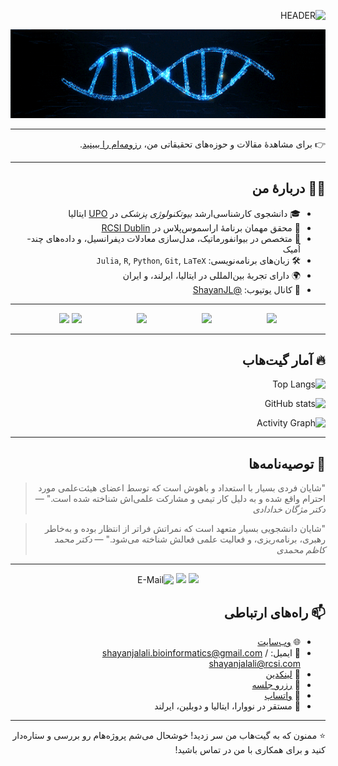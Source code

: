 
<div dir="rtl">

![HEADER](https://readme-typing-svg.demolab.com?font=Fira+Code&size=35&pause=800&color=ffcc00&width=1000&lines=سلام+%F0%9F%91%8B%2C+من+شایان+هستم!;به+گیت‌هاب+تحقیقات+من+خوش+آمدید!;بیوتکنولوژی+%7C+بیوانفورماتیک)

![Double Helix GIF](https://github.com/shayanjl/shayanjl/blob/main/DoubleHelix_cropped.gif?raw=true)

---

👉 برای مشاهدهٔ مقالات و حوزه‌های تحقیقاتی من، [رزومه‌ام را ببینید](https://github.com/shayanjl/shayanjl.github.io/blob/main/ShayanJL.pdf).

---

## 👨‍🔬 دربارهٔ من

* 🎓 دانشجوی کارشناسی‌ارشد *بیوتکنولوژی پزشکی* در [UPO](https://www.uniupo.it) ایتالیا
* 🔬 محقق مهمان برنامهٔ اراسموس‌پلاس در [RCSI Dublin](https://www.rcsi.com)
* 🧠 متخصص در بیوانفورماتیک، مدل‌سازی معادلات دیفرانسیل، و داده‌های چند-اُمیک
* 🛠 زبان‌های برنامه‌نویسی: `Julia`, `R`, `Python`, `Git`, `LaTeX`
* 🌍 دارای تجربهٔ بین‌المللی در ایتالیا، ایرلند، و ایران
* 🎥 کانال یوتیوب: [@ShayanJL](https://www.youtube.com/@ShayanJL)

---

<p align="center">
  <img src="https://user-images.githubusercontent.com/74038190/212257465-7ce8d493-cac5-494e-982a-5a9deb852c4b.gif" width="100" style="display:inline-block;">
  <img src="https://user-images.githubusercontent.com/74038190/212281775-b468df30-4edc-4bf8-a4ee-f52e1aaddc86.gif" width="100" style="display:inline-block;">
  <img src="https://user-images.githubusercontent.com/74038190/212257472-08e52665-c503-4bd9-aa20-f5a4dae769b5.gif" width="100" style="display:inline-block;">
  <img src="https://user-images.githubusercontent.com/74038190/235294007-de441046-823e-4eff-89bf-d4df52858b65.gif" width="100">
  <img src="https://user-images.githubusercontent.com/74038190/212257468-1e9a91f1-b626-4baa-b15d-5c385dfa7ed2.gif" width="100">
</p>

---

## 🔥 آمار گیت‌هاب

![Top Langs](https://github-readme-stats.vercel.app/api/top-langs/?username=shayanjl&layout=compact&theme=tokyonight)

![GitHub stats](https://github-readme-stats.vercel.app/api?username=shayanjl&show_icons=true&theme=tokyonight)

![Activity Graph](https://github-readme-activity-graph.vercel.app/graph?username=shayanjl&theme=tokyonight)

---

## 📣 توصیه‌نامه‌ها

> "شایان فردی بسیار با استعداد و باهوش است که توسط اعضای هیئت‌علمی مورد احترام واقع شده و به دلیل کار تیمی و مشارکت علمی‌اش شناخته شده است."
> — *دکتر مژگان خدادادی*

> "شایان دانشجویی بسیار متعهد است که نمراتش فراتر از انتظار بوده و به‌خاطر رهبری، برنامه‌ریزی، و فعالیت علمی فعالش شناخته می‌شود."
> — *دکتر محمد کاظم محمدی*

---

<p align="center">
<img src="https://user-images.githubusercontent.com/74038190/235294012-0a55e343-37ad-4b0f-924f-c8431d9d2483.gif" width="100">
<img src="https://user-images.githubusercontent.com/74038190/235294019-40007353-6219-4ec5-b661-b3c35136dd0b.gif" width="100">
<img src="https://user-images.githubusercontent.com/74038190/216122065-2f028bae-25d6-4a3c-bc9f-175394ed5011.png" alt="E-Mail" width="120" />
</p>

## 📫 راه‌های ارتباطی

* 🌐 [وب‌سایت](https://shayanjl.github.io)
* 📧 ایمیل: [shayanjalali.bioinformatics@gmail.com](mailto:shayanjalali.bioinformatics@gmail.com) / [shayanjalali@rcsi.com](mailto:shayanjalali@rcsi.com)
* 🔗 [لینکدین](https://linkedin.com/in/shayanjl)
* 📅 [رزرو جلسه](https://calendly.com/shayanjl)
* 🔗 [واتساپ](https://wa.me/message/OM3DBDI2O44DB1)
* 📍 مستقر در نووارا، ایتالیا و دوبلین، ایرلند

---

⭐️ ممنون که به گیت‌هاب من سر زدید! خوشحال می‌شم پروژه‌هام رو بررسی و ستاره‌دار کنید و برای همکاری با من در تماس باشید!

</div>
